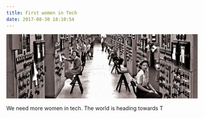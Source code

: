 ```yaml
---
title: First women in Tech
date: 2017-08-30 18:10:54
---
```

<html>
<head>
    <link rel="stylesheet" type="text/css" href="styles.css">
</head>
<body>
    <div class="image">
    <img src="first-women-in-tech.jpg">
        <p>We need more women in tech. The world is heading towards
        T</p>
    </div>
</body>
</html>
